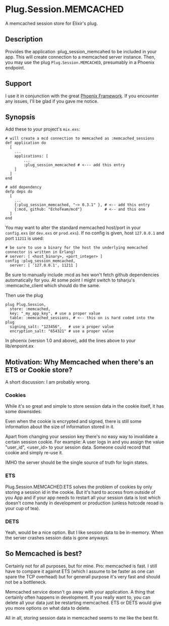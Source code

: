 Plug.Session.MEMCACHED
======================
A  memcached session store for Elixir's plug. 

## Description

Provides the application :plug_session_memcahed to be 
included in your app. This will create connection to 
a memcached server instance. Then, you may use the plug
`Plug.Session.MEMCACHED`, presumably in a Phoenix endpoint.

## Support
I use it in conjunction with the great [Phoenix Framework](https://github.com/phoenixframework/phoenix). If you encounter any issues, I'll be glad if you gave me notice.

## Synopsis
Add these to your project's `mix.exs`:
```
# will create a mcd connection to memcached as :memcached_sessions
def application do
  [
    ...
    applications: [
        ...
        :plug_session_memcached # <--- add this entry
    ]
  ]
end

# add dependency
defp deps do
  [
    ...
    {:plug_session_memcached, "~> 0.3.1" }, # <-- add this entry
    {:mcd, github: "EchoTeam/mcd"}          # <-- and this one 
  ]
end
```

You may want to alter the standard memcached host/port in your `config.exs` (or `dev.exs` or `prod.exs`). If no config is given, host `127.0.0.1` and port `11211` is used:
```
# be sure to use a binary for the host the underlying memcached connector is written in Erlang)
# server: [ <host_binary>, <port_integer> ]
config :plug_session_memcached,
  server: [ '127.0.0.1', 11211 ]
```

Be sure to manually include :mcd as hex won't fetch github dependencies
automatically for you. At some point I might switch to tsharju's
:memcache_client which should do the same.

Then use the plug
```
plug Plug.Session,
  store: :memcached,
  key: "_my_app_key", # use a proper value 
  table: :memcached_sessions, # <-- this on is hard coded into the plug
  signing_salt: "123456",   # use a proper value
  encryption_salt: "654321" # use a proper value
```

In phoenix (version 1.0 and above), add the lines above to your lib/enpoint.ex

## Motivation: Why Memcached when there's an ETS or Cookie store?
A short discussion: I am probably wrong.

### Cookies
While it's so great and simple to store session data in the cookie
itself, it has some downsides:

Even when the cookie is encrypted and signed, there is still some information 
about the size of information stored in it.

Apart from changing your session key there's no easy way to invalidate a certain
session cookie. For example: A user logs in and you assign the value "user_id",
<user_id> to your session data. Someone could record that cookie and simply re-use it. 

IMHO the server should be the single source of truth for login states.
### ETS
Plug.Session.MEMCACHED.ETS solves the problem of cookies by only storing a
session id in the cookie. But it's hard to access from outside of you App and 
if your app needs to restart all your session data is lost which doesn't come 
handy in development or production (unless hotcode reoad is your cup of tea).

### DETS
Yeah, would be a nice option. But I like session data to be in-memory. When the
server crashes session data is gone anyways.

## So Memcached is best?
Certainly not for all purposes, but for mine. Pro: memcached is fast. I still
have to compare it against ETS (which I assume to be faster as one can spare the
TCP overhead) but for generall purpose it's very fast and should not be a
bottleneck.

Memcached service doesn't go away with your application. A thing that certainly
often happens in development. If you really want to, you can delete all your
data just be restarting memcached. ETS or DETS would give you more options on
what data to delete.

All in all, storing session data in memcached seems to me like the best fit.

